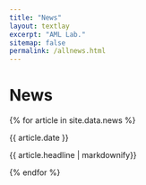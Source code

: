 ```yaml
---
title: "News"
layout: textlay
excerpt: "AML Lab."
sitemap: false
permalink: /allnews.html
---
```


# News

{% for article in site.data.news %}
<p>{{ article.date }}</p>
<p>{{ article.headline | markdownify}}</p>

{% endfor %}
